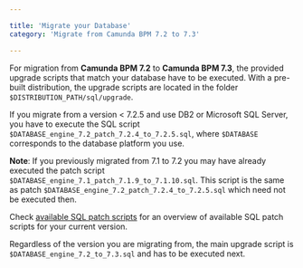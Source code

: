 ```yaml
---

title: 'Migrate your Database'
category: 'Migrate from Camunda BPM 7.2 to 7.3'

---
```


For migration from **Camunda BPM 7.2** to **Camunda BPM 7.3**, the provided upgrade scripts that match your database have to be executed. With a pre-built distribution, the upgrade scripts are located in the folder `$DISTRIBUTION_PATH/sql/upgrade`.

If you migrate from a version < 7.2.5 and use DB2 or Microsoft SQL Server, you have to execute the SQL script `$DATABASE_engine_7.2_patch_7.2.4_to_7.2.5.sql`, where `$DATABASE` corresponds to the database platform you use.

<div class="alert alert-warning">
<strong>Note</strong>: If you previously migrated from 7.1 to 7.2 you may have already executed the patch script <code>$DATABASE_engine_7.1_patch_7.1.9_to_7.1.10.sql</code>. This script is the same as patch <code>$DATABASE_engine_7.2_patch_7.2.4_to_7.2.5.sql</code> which need not be executed then.
</div>

Check [available SQL patch scripts](ref:/guides/migration-guide/#patch-level-upgrade-upgrade-your-database-available-sql-patch-scripts) for an overview of available SQL patch scripts for your current version.

Regardless of the version you are migrating from, the main upgrade script is `$DATABASE_engine_7.2_to_7.3.sql` and has to be executed next.
